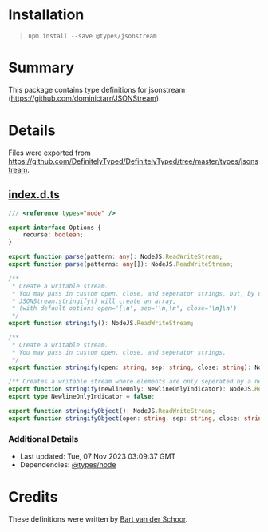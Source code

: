# Installation
> `npm install --save @types/jsonstream`

# Summary
This package contains type definitions for jsonstream (https://github.com/dominictarr/JSONStream).

# Details
Files were exported from https://github.com/DefinitelyTyped/DefinitelyTyped/tree/master/types/jsonstream.
## [index.d.ts](https://github.com/DefinitelyTyped/DefinitelyTyped/tree/master/types/jsonstream/index.d.ts)
````ts
/// <reference types="node" />

export interface Options {
    recurse: boolean;
}

export function parse(pattern: any): NodeJS.ReadWriteStream;
export function parse(patterns: any[]): NodeJS.ReadWriteStream;

/**
 * Create a writable stream.
 * You may pass in custom open, close, and seperator strings, but, by default,
 * JSONStream.stringify() will create an array,
 * (with default options open='[\n', sep='\n,\n', close='\n]\n')
 */
export function stringify(): NodeJS.ReadWriteStream;

/**
 * Create a writable stream.
 * You may pass in custom open, close, and seperator strings.
 */
export function stringify(open: string, sep: string, close: string): NodeJS.ReadWriteStream;

/** Creates a writable stream where elements are only seperated by a newline. */
export function stringify(newlineOnly: NewlineOnlyIndicator): NodeJS.ReadWriteStream;
export type NewlineOnlyIndicator = false;

export function stringifyObject(): NodeJS.ReadWriteStream;
export function stringifyObject(open: string, sep: string, close: string): NodeJS.ReadWriteStream;

````

### Additional Details
 * Last updated: Tue, 07 Nov 2023 03:09:37 GMT
 * Dependencies: [@types/node](https://npmjs.com/package/@types/node)

# Credits
These definitions were written by [Bart van der Schoor](https://github.com/Bartvds).
